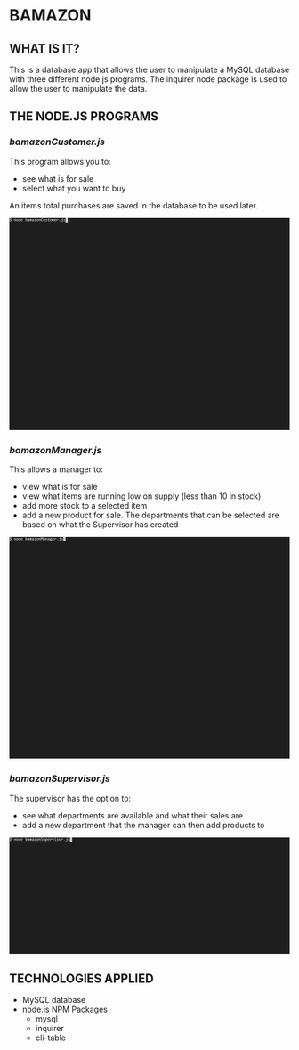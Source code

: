 # BAMAZON

## WHAT IS IT?

This is a database app that allows the user to manipulate a MySQL database with three different node.js programs. The inquirer node package is used to allow the user to manipulate the data.

## THE NODE.JS PROGRAMS

### ***bamazonCustomer.js***

This program allows you to: 
 - see what is for sale
 - select what you want to buy

An items total purchases are saved in the database to be used later.

![bamazonCustomer GIF](./gifs/bamazonCustomer.gif)

### ***bamazonManager.js***

This allows a manager to:
 - view what is for sale
 - view what items are running low on supply (less than 10 in stock)
 - add more stock to a selected item
 - add a new product for sale. The departments that can be selected are based on what the Supervisor has created

 ![bamazonManager GIF](./gifs/bamazonManager.gif)

### ***bamazonSupervisor.js***

The supervisor has the option to:
 - see what departments are available and what their sales are
 - add a new department that the manager can then add products to

 ![bamazonSupervisor GIF](./gifs/bamazonSupervisor.gif)

## TECHNOLOGIES APPLIED

- MySQL database
- node.js
    NPM Packages
    - mysql
    - inquirer
    - cli-table